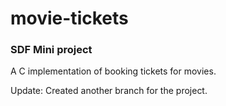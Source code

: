 # movie-tickets
### SDF Mini project
A C implementation of booking tickets for movies.

Update:
Created another branch for the project.

